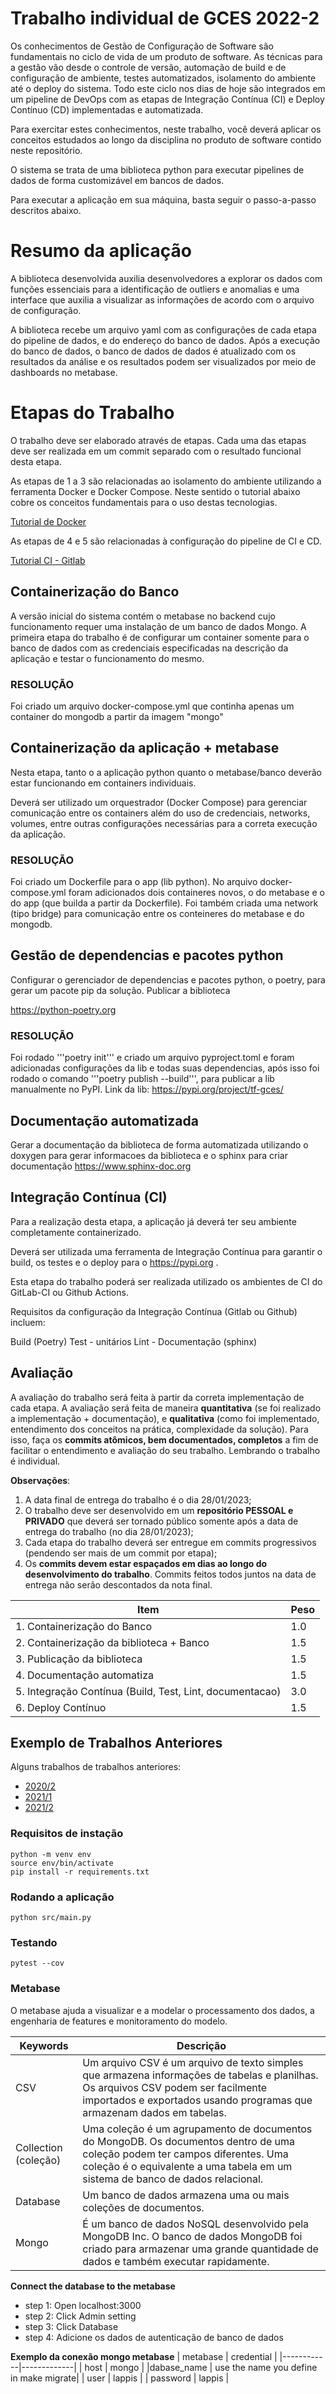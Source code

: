 # Trabalho individual de GCES 2022-2


Os conhecimentos de Gestão de Configuração de Software são fundamentais no ciclo de vida de um produto de software. As técnicas para a gestão vão desde o controle de versão, automação de build e de configuração de ambiente, testes automatizados, isolamento do ambiente até o deploy do sistema. Todo este ciclo nos dias de hoje são integrados em um pipeline de DevOps com as etapas de Integração Contínua (CI) e Deploy Contínuo (CD) implementadas e automatizada.

Para exercitar estes conhecimentos, neste trabalho, você deverá aplicar os conceitos estudados ao longo da disciplina no produto de software contido neste repositório.

O sistema se trata de uma biblioteca python para executar pipelines de dados de forma customizável em bancos de dados.

Para executar a aplicação em sua máquina, basta seguir o passo-a-passo descritos abaixo.

# Resumo da aplicação 

 A biblioteca desenvolvida auxilia desenvolvedores a explorar os dados com funções essenciais para a identificação de outliers e anomalias e uma interface que auxilia a visualizar as informações de acordo com o arquivo de configuração.

 A biblioteca recebe um arquivo yaml com as configurações de cada etapa do pipeline de dados, e do endereço do banco de dados.
 Após a execução do banco de dados, o banco de dados de dados é atualizado com os resultados da análise e os resultados podem ser visualizados por meio de dashboards no metabase.

 # Etapas do Trabalho

 O trabalho deve ser elaborado através de etapas. Cada uma das etapas deve ser realizada em um commit separado com o resultado funcional desta etapa.

As etapas de 1 a 3 são relacionadas ao isolamento do ambiente utilizando a ferramenta Docker e Docker Compose. Neste sentido o tutorial abaixo cobre os conceitos fundamentais para o uso destas tecnologias.

[Tutorial de Docker](https://github.com/FGA-GCES/Workshop-Docker-Entrega-01/tree/main/tutorial_docker)

As etapas de 4 e 5 são relacionadas à configuração do pipeline de CI e CD.

[Tutorial CI - Gitlab](https://github.com/FGA-GCES/Workshop-CI-Entrega-02/tree/main/gitlab-ci_tutorial)


## Containerização do Banco


A versão inicial do sistema contém o metabase no backend cujo funcionamento requer uma instalação de um banco de dados Mongo. A primeira etapa do trabalho é de configurar um container somente para o banco de dados com as credenciais especificadas na descrição da aplicação e testar o funcionamento do mesmo.

### RESOLUÇÃO

Foi criado um arquivo docker-compose.yml que continha apenas um container do mongodb a partir da imagem "mongo"


## Containerização da aplicação + metabase

Nesta etapa, tanto o a aplicação python quanto o metabase/banco deverão estar funcionando em containers individuais.

Deverá ser utilizado um orquestrador (Docker Compose) para gerenciar comunicação entre os containers além do uso de credenciais, networks, volumes, entre outras configurações necessárias para a correta execução da aplicação.

### RESOLUÇÃO

Foi criado um Dockerfile para o app (lib python).
No arquivo docker-compose.yml foram adicionados dois containeres novos, o do metabase e o do app (que builda a partir da Dockerfile). Foi também criada uma network (tipo bridge) para comunicação entre os conteineres do metabase e do mongodb.

## Gestão de dependencias e pacotes python

Configurar o gerenciador de dependencias e pacotes python, o poetry, para gerar um pacote pip da solução. Publicar a biblioteca

https://python-poetry.org

### RESOLUÇÃO

Foi rodado '''poetry init''' e criado um arquivo pyproject.toml e foram adicionadas configurações da lib e todas suas dependencias, após isso foi rodado o comando '''poetry publish --build''', para publicar a lib manualmente no PyPI.
Link da lib: https://pypi.org/project/tf-gces/

## Documentação automatizada

Gerar a documentação da biblioteca de forma automatizada utilizando o doxygen para gerar informacoes da biblioteca e o sphinx para criar documentação https://www.sphinx-doc.org



##  Integração Contínua (CI)

Para a realização desta etapa, a aplicação já deverá ter seu ambiente completamente containerizado.

Deverá ser utilizada uma ferramenta de Integração Contínua para garantir o build, os testes e o deploy para o https://pypi.org .

Esta etapa do trabalho poderá ser realizada utilizado os ambientes de CI do GitLab-CI ou Github Actions.

Requisitos da configuração da Integração Contínua (Gitlab ou Github) incluem:

Build (Poetry)
Test - unitários
Lint - 
Documentação (sphinx)


## Avaliação

A avaliação do trabalho será feita à partir da correta implementação de cada etapa. A avaliação será feita de maneira **quantitativa** (se foi realizado a implementação + documentação), e **qualitativa** (como foi implementado, entendimento dos conceitos na prática, complexidade da solução). Para isso, faça os **commits atômicos, bem documentados, completos** a fim de facilitar o entendimento e avaliação do seu trabalho. Lembrando o trabalho é individual.

**Observações**: 
1. A data final de entrega do trabalho é o dia 28/01/2023;
2. O trabalho deve ser desenvolvido em um **repositório PESSOAL e PRIVADO** que deverá ser tornado público somente após a data de entrega do trabalho (no dia 28/01/2023);
3. Cada etapa do trabalho deverá ser entregue em commits progressivos (pendendo ser mais de um commit por etapa);
4. Os **commits devem estar espaçados em dias ao longo do desenvolvimento do trabalho**. Commits feitos todos juntos na data de entrega não serão descontados da nota final.

| Item | Peso |
|---|---|
| 1. Containerização do Banco                      | 1.0 |
| 2. Containerização da biblioteca + Banco          | 1.5 |
| 3. Publicação da biblioteca  | 1.5 |
| 4. Documentação automatiza | 1.5 |
| 5. Integração Contínua (Build, Test, Lint, documentacao)       | 3.0 |
| 6. Deploy Contínuo                               | 1.5 |


##  Exemplo de Trabalhos Anteriores

Alguns trabalhos de trabalhos anteriores:

- [2020/2](https://github.com/FGA-GCES/Trabalho-Individual-2020-2)
- [2021/1](https://github.com/FGA-GCES/Workshop-Docker-Entrega-01)
- [2021/2](https://github.com/FGA-GCES/Trabalho-Individual-2021-2)



### Requisitos de instação

```
python -m venv env
source env/bin/activate
pip install -r requirements.txt
```

### Rodando a aplicação

```
python src/main.py
```

### Testando

```
pytest --cov
```

### Metabase

O metabase ajuda a visualizar e a modelar o processamento dos dados, a engenharia de features e monitoramento do modelo.



| Keywords  | Descrição |
|-----------|-------------|
|   CSV     | Um arquivo CSV é um arquivo de texto simples que armazena informações de tabelas e planilhas. Os arquivos CSV podem ser facilmente importados e exportados usando programas que armazenam dados em tabelas.|
| Collection (coleção)| Uma coleção é um agrupamento de documentos do MongoDB. Os documentos dentro de uma coleção podem ter campos diferentes. Uma coleção é o equivalente a uma tabela em um sistema de banco de dados relacional.|
|  Database | Um banco de dados armazena uma ou mais coleções de documentos.|
| Mongo| É um banco de dados NoSQL desenvolvido pela MongoDB Inc. O banco de dados MongoDB foi criado para armazenar uma grande quantidade de dados e também executar rapidamente.|



**Connect the database to the metabase**

- step 1: Open localhost:3000
- step 2: Click Admin setting
- step 3: Click Database
- step 4: Adicione os dados de autenticação de  banco de dados 


**Exemplo da conexão mongo  metabase**
|  metabase  | credential  |
|------------|-------------|
|    host    |  mongo  |
|dabase_name | use the name you define in make migrate|
|    user    |   lappis    |
|  password  |   lappis    |

